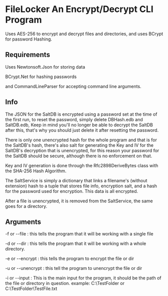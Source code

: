 # FileLocker An Encrypt/Decrypt CLI Program
 Uses AES-256 to encrypt and decrypt files and directories, and uses BCrypt for password Hashing.

## Requirements
 Uses Newtonsoft.Json for storing data
 
 BCrypt.Net for hashing passwords
 
 and CommandLineParser for accepting command line arguments.

## Info
 The JSON for the SaltDB is encrypted using a password set at the time of the first run, to reset the password, simply delete DBHash.edb and SaltDB.edb, Keep in mind you'll no longer be able to decrypt the SaltDB after this, that's why you should just delete it after resetting the password.

 There is only one unencrypted hash for the whole program and that is for the SaltDB's hash, there's also salt for generating the Key and IV for the SaltDB's decryption that is unencrypted, for this reason your password for the SaltDB should be secure, although there is no enforcement on that.

 Key and IV generation is done through the Rfc2898DeriveBytes class with the SHA-256 Hash Algorithm.

 The SaltService is simply a dictionary that links a filename's (without extension) hash to a tuple that stores file info, encryption salt, and a hash for the password used for encryption. This data is all encrypted.

 After a file is unencrypted, it is removed from the SaltService, the same goes for a directory.

## Arguments
 -f or --file : this tells the program that it will be working with a single file
 
 -d or --dir : this tells the program that it will be working with a whole directory.
 
 -e or --encrypt : this tells the program to encrypt the file or dir
 
 -u or --unencrypt : this tell the program to unencrypt the file or dir

 -i or --input : This is the main input for the program, it should be the path of the file or directory in question. example: C:\TestFolder or C:\TestFolder\TestFile.txt
 

 
